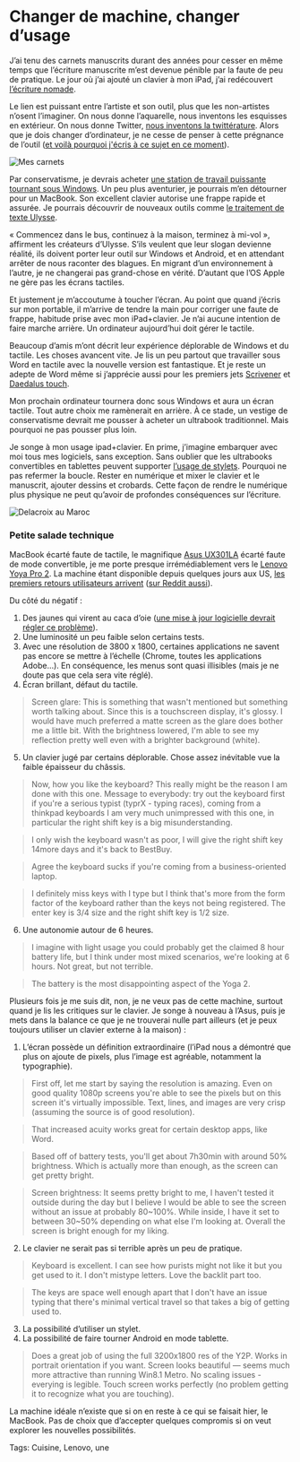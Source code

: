 # Changer de machine, changer d’usage

J’ai tenu des carnets manuscrits durant des années pour cesser en même temps que l’écriture manuscrite m’est devenue pénible par la faute de peu de pratique. Le jour où j’ai ajouté un clavier à mon iPad, j’ai redécouvert [l’écriture nomade](http://blog.tcrouzet.com/tag/vagabondage/).

Le lien est puissant entre l’artiste et son outil, plus que les non-artistes n’osent l’imaginer. On nous donne l’aquarelle, nous inventons les esquisses en extérieur. On nous donne Twitter, [nous inventons la twittérature](http://blog.tcrouzet.com/la-quatrieme-theorie/la-quatrieme-theorie-liens/). Alors que je dois changer d’ordinateur, je ne cesse de penser à cette prégnance de l’outil ([et voilà pourquoi j'écris à ce sujet en ce moment](http://blog.tcrouzet.com/tag/ultrabook/)).

![Mes carnets](http://blog.tcrouzet.comhttps://tcrouzet.com/images_tc/2013/10/carnets.jpg)

Par conservatisme, je devrais acheter [une station de travail puissante tournant sous Windows](http://www.dell.com/learn/us/en/04/campaigns/precision-m3800-workstation). Un peu plus aventurier, je pourrais m’en détourner pour un MacBook. Son excellent clavier autorise une frappe rapide et assurée. Je pourrais découvrir de nouveaux outils comme [le traitement de texte Ulysse](http://www.ulyssesapp.com/).

« Commencez dans le bus, continuez à la maison, terminez à mi-vol », affirment les créateurs d’Ulysse. S’ils veulent que leur slogan devienne réalité, ils doivent porter leur outil sur Windows et Android, et en attendant arrêter de nous raconter des blagues. En migrant d’un environnement à l’autre, je ne changerai pas grand-chose en vérité. D’autant que l’OS Apple ne gère pas les écrans tactiles.

Et justement je m’accoutume à toucher l’écran. Au point que quand j’écris sur mon portable, il m’arrive de tendre la main pour corriger une faute de frappe, habitude prise avec mon iPad+clavier. Je n’ai aucune intention de faire marche arrière. Un ordinateur aujourd’hui doit gérer le tactile.

Beaucoup d’amis m’ont décrit leur expérience déplorable de Windows et du tactile. Les choses avancent vite. Je lis un peu partout que travailler sous Word en tactile avec la nouvelle version est fantastique. Et je reste un adepte de Word même si j’apprécie aussi pour les premiers jets [Scrivener](http://www.literatureandlatte.com/scrivener.php) et [Daedalus touch](http://daedalusapp.com/).

Mon prochain ordinateur tournera donc sous Windows et aura un écran tactile. Tout autre choix me ramènerait en arrière. À ce stade, un vestige de conservatisme devrait me pousser à acheter un ultrabook traditionnel. Mais pourquoi ne pas pousser plus loin.

Je songe à mon usage ipad+clavier. En prime, j’imagine embarquer avec moi tous mes logiciels, sans exception. Sans oublier que les ultrabooks convertibles en tablettes peuvent supporter [l’usage de stylets](http://www.youtube.com/watch?v=_aljuJORCUg). Pourquoi ne pas refermer la boucle. Rester en numérique et mixer le clavier et le manuscrit, ajouter dessins et crobards. Cette façon de rendre le numérique plus physique ne peut qu’avoir de profondes conséquences sur l’écriture.

![Delacroix au Maroc](http://blog.tcrouzet.comhttps://tcrouzet.com/images_tc/2013/10/delacroix.jpg)

### Petite salade technique

MacBook écarté faute de tactile, le magnifique [Asus UX301LA](http://www.notebookcheck.net/Review-Asus-Zenbook-Infinity-UX301LA-Ultrabook.103027.0.html) écarté faute de mode convertible, je me porte presque irrémédiablement vers le [Lenovo Yoya Pro 2](http://www.tested.com/tech/pcs/457368-lenovo-yoga-2-and-quest-more-pixels/). La machine étant disponible depuis quelques jours aux US, [les premiers retours utilisateurs arrivent]() ([sur Reddit aussi](http://www.reddit.com/r/laptopama/comments/1ojiuh/ama_lenovo_yoga_2_pro/)).

Du côté du négatif :

1. Des jaunes qui virent au caca d’oie ([une mise à jour logicielle devrait régler ce problème](http://www.notebook-driver.com/fr/lenovo/lenovo-yoga-2-pro-windows-drivers-software/)).
2. Une luminosité un peu faible selon certains tests.
3. Avec une résolution de 3800 x 1800, certaines applications ne savent pas encore se mettre à l’échelle (Chrome, toutes les applications Adobe…). En conséquence, les menus sont quasi illisibles (mais je ne doute pas que cela sera vite réglé).
4. Écran brillant, défaut du tactile.

> Screen glare: This is something that wasn't mentioned but something worth talking about. Since this is a touchscreen display, it's glossy. I would have much preferred a matte screen as the glare does bother me a little bit. With the brightness lowered, I'm able to see my reflection pretty well even with a brighter background (white).
5. Un clavier jugé par certains déplorable. Chose assez inévitable vue la faible épaisseur du châssis.

> Now, how you like the keyboard? This really might be the reason I am done with this one. Message to everybody: try out the keyboard first if you're a serious typist (typrX - typing races), coming from a thinkpad keyboards I am very much unimpressed with this one, in particular the right shift key is a big misunderstanding.

> I only wish the keyboard wasn't as poor, I will give the right shift key 14more days and it's back to BestBuy.

> Agree the keyboard sucks if you're coming from a business-oriented laptop.

> I definitely miss keys with I type but I think that's more from the form factor of the keyboard rather than the keys not being registered. The enter key is 3/4 size and the right shift key is 1/2 size.
6. Une autonomie autour de 6 heures.

> I imagine with light usage you could probably get the claimed 8 hour battery life, but I think under most mixed scenarios, we're looking at 6 hours. Not great, but not terrible.

> The battery is the most disappointing aspect of the Yoga 2.

Plusieurs fois je me suis dit, non, je ne veux pas de cette machine, surtout quand je lis les critiques sur le clavier. Je songe à nouveau à l’Asus, puis je mets dans la balance ce que je ne trouverai nulle part ailleurs (et je peux toujours utiliser un clavier externe à la maison) :

1. L’écran possède un définition extraordinaire (l’iPad nous a démontré que plus on ajoute de pixels, plus l’image est agréable, notamment la typographie).

> First off, let me start by saying the resolution is amazing. Even on good quality 1080p screens you're able to see the pixels but on this screen it's virtually impossible. Text, lines, and images are very crisp (assuming the source is of good resolution).

> That increased acuity works great for certain desktop apps, like Word.

> Based off of battery tests, you'll get about 7h30min with around 50% brightness. Which is actually more than enough, as the screen can get pretty bright.

> Screen brightness: It seems pretty bright to me, I haven't tested it outside during the day but I believe I would be able to see the screen without an issue at probably 80~100%. While inside, I have it set to between 30~50% depending on what else I'm looking at. Overall the screen is bright enough for my liking.
2. Le clavier ne serait pas si terrible après un peu de pratique.

> Keyboard is excellent. I can see how purists might not like it but you get used to it. I don't mistype letters. Love the backlit part too.

> The keys are space well enough apart that I don't have an issue typing that there's minimal vertical travel so that takes a big of getting used to.
3. La possibilité d’utiliser un stylet.
4. La possibilité de faire tourner Android en mode tablette.

> Does a great job of using the full 3200x1800 res of the Y2P. Works in portrait orientation if you want. Screen looks beautiful — seems much more attractive than running Win8.1 Metro. No scaling issues - everying is legible. Touch screen works perfectly (no problem getting it to recognize what you are touching).

La machine idéale n’existe que si on en reste à ce qui se faisait hier, le MacBook. Pas de choix que d’accepter quelques compromis si on veut explorer les nouvelles possibilités.

Tags: Cuisine, Lenovo, une